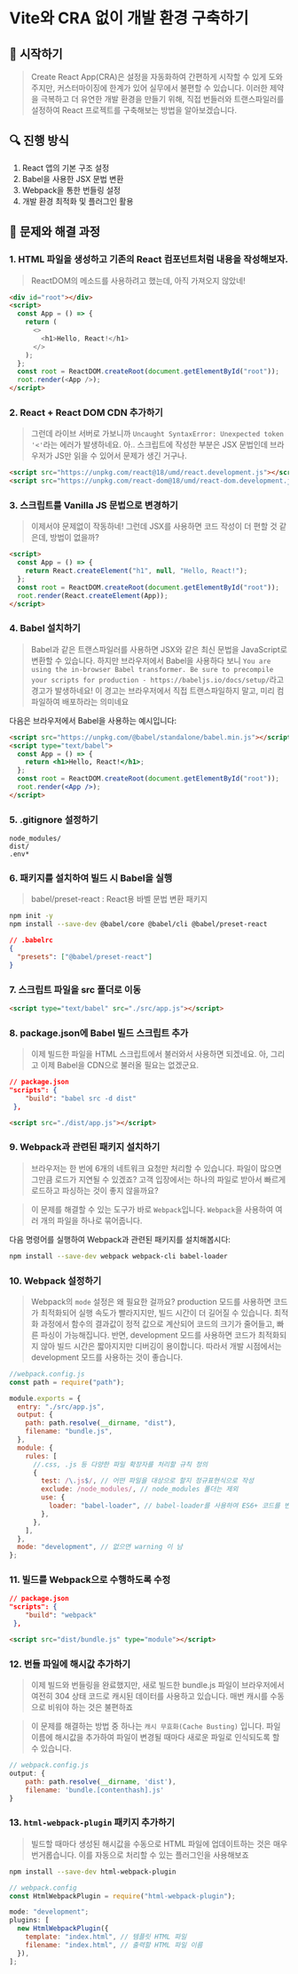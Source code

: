 # Vite와 CRA 없이 개발 환경 구축하기

## 🎯 시작하기

> Create React App(CRA)은 설정을 자동화하여 간편하게 시작할 수 있게 도와주지만, 커스터마이징에 한계가 있어 실무에서 불편할 수 있습니다. 이러한 제약을 극복하고 더 유연한 개발 환경을 만들기 위해, 직접 번들러와 트랜스파일러를 설정하여 React 프로젝트를 구축해보는 방법을 알아보겠습니다.

## 🔍 진행 방식

1. React 앱의 기본 구조 설정
2. Babel을 사용한 JSX 문법 변환
3. Webpack을 통한 번들링 설정
4. 개발 환경 최적화 및 플러그인 활용

## 🚀 문제와 해결 과정

### 1. HTML 파일을 생성하고 기존의 React 컴포넌트처럼 내용을 작성해보자.

> ReactDOM의 메소드를 사용하려고 했는데, 아직 가져오지 않았네!

```html
<div id="root"></div>
<script>
  const App = () => {
    return (
      <>
        <h1>Hello, React!</h1>
      </>
    );
  };
  const root = ReactDOM.createRoot(document.getElementById("root"));
  root.render(<App />);
</script>
```

### 2. React + React DOM CDN 추가하기

> 그런데 라이브 서버로 가보니까 `Uncaught SyntaxError: Unexpected token '<'`라는 에러가 발생하네요. 아.. 스크립트에 작성한 부분은 JSX 문법인데 브라우저가 JS만 읽을 수 있어서 문제가 생긴 거구나.

```html
<script src="https://unpkg.com/react@18/umd/react.development.js"></script>
<script src="https://unpkg.com/react-dom@18/umd/react-dom.development.js"></script>
```

### 3. 스크립트를 Vanilla JS 문법으로 변경하기

> 이제서야 문제없이 작동하네! 그런데 JSX를 사용하면 코드 작성이 더 편할 것 같은데, 방법이 없을까?

```html
<script>
  const App = () => {
    return React.createElement("h1", null, "Hello, React!");
  };
  const root = ReactDOM.createRoot(document.getElementById("root"));
  root.render(React.createElement(App));
</script>
```

### 4. Babel 설치하기

> Babel과 같은 트랜스파일러를 사용하면 JSX와 같은 최신 문법을 JavaScript로 변환할 수 있습니다. 하지만 브라우저에서 Babel을 사용하다 보니 `You are using the in-browser Babel transformer. Be sure to precompile your scripts for production - https://babeljs.io/docs/setup/`라고 경고가 발생하네요! 이 경고는 브라우저에서 직접 트랜스파일하지 말고, 미리 컴파일하여 배포하라는 의미네요

다음은 브라우저에서 Babel을 사용하는 예시입니다:

```html
<script src="https://unpkg.com/@babel/standalone/babel.min.js"></script>
<script type="text/babel">
  const App = () => {
    return <h1>Hello, React!</h1>;
  };
  const root = ReactDOM.createRoot(document.getElementById("root"));
  root.render(<App />);
</script>
```

### 5. .gitignore 설정하기

```
node_modules/
dist/
.env*
```

### 6. 패키지를 설치하여 빌드 시 Babel을 실행

> babel/preset-react : React용 바벨 문법 변환 패키지

```bash
npm init -y
npm install --save-dev @babel/core @babel/cli @babel/preset-react
```

```json
// .babelrc
{
  "presets": ["@babel/preset-react"]
}
```

### 7. 스크립트 파일을 src 폴더로 이동

```html
<script type="text/babel" src="./src/app.js"></script>
```

### 8. package.json에 Babel 빌드 스크립트 추가

> 이제 빌드한 파일을 HTML 스크립트에서 불러와서 사용하면 되겠네요. 아, 그리고 이제 Babel을 CDN으로 불러올 필요는 없겠군요.

```json
// package.json
"scripts": {
    "build": "babel src -d dist"
 },
```

```html
<script src="./dist/app.js"></script>
```

### 9. Webpack과 관련된 패키지 설치하기

> 브라우저는 한 번에 6개의 네트워크 요청만 처리할 수 있습니다. 파일이 많으면 그만큼 로드가 지연될 수 있겠죠? 고객 입장에서는 하나의 파일로 받아서 빠르게 로드하고 파싱하는 것이 좋지 않을까요?

> 이 문제를 해결할 수 있는 도구가 바로 `Webpack`입니다. `Webpack`을 사용하여 여러 개의 파일을 하나로 묶어줍니다.

다음 명령어를 실행하여 Webpack과 관련된 패키지를 설치해봅시다:

```bash
npm install --save-dev webpack webpack-cli babel-loader
```

### 10. Webpack 설정하기

> Webpack의 `mode` 설정은 왜 필요한 걸까요?
> production 모드를 사용하면 코드가 최적화되어 실행 속도가 빨라지지만, 빌드 시간이 더 길어질 수 있습니다. 최적화 과정에서 함수의 결과값이 정적 값으로 계산되어 코드의 크기가 줄어들고, 빠른 파싱이 가능해집니다. 반면, development 모드를 사용하면 코드가 최적화되지 않아 빌드 시간은 짧아지지만 디버깅이 용이합니다. 따라서 개발 시점에서는 development 모드를 사용하는 것이 좋습니다.

```js
//webpack.config.js
const path = require("path");

module.exports = {
  entry: "./src/app.js",
  output: {
    path: path.resolve(__dirname, "dist"),
    filename: "bundle.js",
  },
  module: {
    rules: [
      //.css, .js 등 다양한 파일 확장자를 처리할 규칙 정의
      {
        test: /\.js$/, // 어떤 파일을 대상으로 할지 정규표현식으로 작성
        exclude: /node_modules/, // node_modules 폴더는 제외
        use: {
          loader: "babel-loader", // babel-loader를 사용하여 ES6+ 코드를 변환
        },
      },
    ],
  },
  mode: "development", // 없으면 warning 이 남
};
```

### 11. 빌드를 Webpack으로 수행하도록 수정

```json
// package.json
"scripts": {
    "build": "webpack"
 },
```

```html
<script src="dist/bundle.js" type="module"></script>
```

### 12. 번들 파일에 해시값 추가하기

> 이제 빌드와 번들링을 완료했지만, 새로 빌드한 bundle.js 파일이 브라우저에서 여전히 304 상태 코드로 캐시된 데이터를 사용하고 있습니다. 매번 캐시를 수동으로 비워야 하는 것은 불편하죠

> 이 문제를 해결하는 방법 중 하나는 `캐시 무효화(Cache Busting)` 입니다. 파일 이름에 해시값을 추가하여 파일이 변경될 때마다 새로운 파일로 인식되도록 할 수 있습니다.

```js
// webpack.config.js
output: {
    path: path.resolve(__dirname, 'dist'),
    filename: 'bundle.[contenthash].js'
}
```

### 13. `html-webpack-plugin` 패키지 추가하기

> 빌드할 때마다 생성된 해시값을 수동으로 HTML 파일에 업데이트하는 것은 매우 번거롭습니다. 이를 자동으로 처리할 수 있는 플러그인을 사용해보죠

```bash
npm install --save-dev html-webpack-plugin
```

```js
// webpack.config
const HtmlWebpackPlugin = require("html-webpack-plugin");

mode: "development";
plugins: [
  new HtmlWebpackPlugin({
    template: "index.html", // 템플릿 HTML 파일
    filename: "index.html", // 출력할 HTML 파일 이름
  }),
];
```
